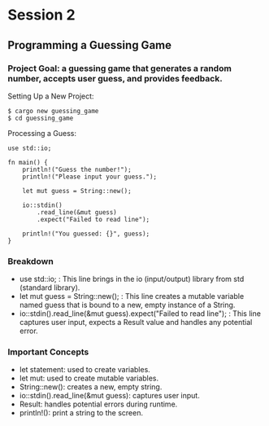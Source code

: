 # Session 2

## Programming a Guessing Game

### Project Goal: a guessing game that generates a random number, accepts user guess, and provides feedback.

Setting Up a New Project:
```
$ cargo new guessing_game
$ cd guessing_game
```

Processing a Guess:
```
use std::io;

fn main() {
    println!("Guess the number!");
    println!("Please input your guess.");

    let mut guess = String::new();

    io::stdin()
        .read_line(&mut guess)
        .expect("Failed to read line");

    println!("You guessed: {}", guess);
}
```

### Breakdown
- use std::io; : This line brings in the io (input/output) library from std (standard library).
- let mut guess = String::new(); : This line creates a mutable variable named guess that is bound to a new, empty instance of a String.
- io::stdin().read_line(&mut guess).expect("Failed to read line"); : This line captures user input, expects a Result value and handles any potential error.

### Important Concepts
- let statement: used to create variables.
- let mut: used to create mutable variables.
- String::new(): creates a new, empty string.
- io::stdin().read_line(&mut guess): captures user input.
- Result: handles potential errors during runtime.
- println!(): print a string to the screen.